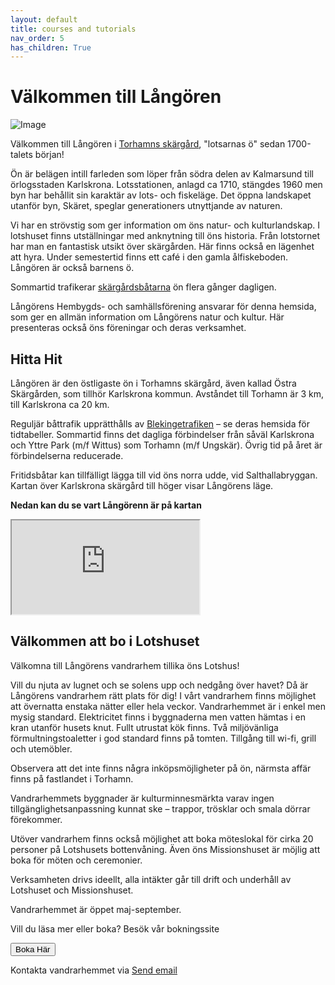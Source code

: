 ```yaml
---
layout: default
title: courses and tutorials
nav_order: 5
has_children: True
---
```


# Välkommen till Långören

![Image](https://usercontent.one/wp/nyhemsida.langoraslakten.org/wp-content/uploads/2024/07/langoren003-Kopia-copy.jpg)

Välkommen till Långören i [Torhamns skärgård](https://torhamn.com/wp-content/uploads/2012/12/Sjo%CC%88kort-1024x614.png), "lotsarnas ö" sedan 1700-talets början!

Ön är belägen intill farleden som löper från södra delen av Kalmarsund till örlogsstaden Karlskrona. Lotsstationen, anlagd ca 1710, stängdes 1960 men byn har behållit sin karaktär av lots- och fiskeläge. Det öppna landskapet utanför byn, Skäret, speglar generationers utnyttjande av naturen.

Vi har en strövstig som ger information om öns natur- och kulturlandskap. I lotshuset finns utställningar med anknytning till öns historia. Från lotstornet har man en fantastisk utsikt över skärgården. Här finns också en lägenhet att hyra. Under semestertid finns ett café i den gamla ålfiskeboden. Långören är också barnens ö.

Sommartid trafikerar [skärgårdsbåtarna](https://www.blekingetrafiken.se/reseinformation/tidtabeller/) ön flera gånger dagligen.

Långörens Hembygds- och samhällsförening ansvarar för denna hemsida, som ger en allmän information om Långörens natur och kultur. Här presenteras också öns föreningar och deras verksamhet.

## Hitta Hit

Långören är den östligaste ön i Torhamns skärgård, även kallad Östra Skärgården, som tillhör Karlskrona kommun. Avståndet till Torhamn är 3 km, till Karlskrona ca 20 km.

Reguljär båttrafik upprätthålls av [Blekingetrafiken](https://www.blekingetrafiken.se/reseinformation/tidtabeller/) – se deras hemsida för tidtabeller. Sommartid finns det dagliga förbindelser från såväl Karlskrona och Yttre Park (m/f Wittus) som Torhamn (m/f Ungskär). Övrig tid på året är förbindelserna reducerade.

Fritidsbåtar kan tillfälligt lägga till vid öns norra udde, vid Salthallabryggan. Kartan över Karlskrona skärgård till höger visar Långörens läge.

**Nedan kan du se vart Långörenn är på kartan**

<iframe src="https://www.google.com/maps/embed?pb=!1m14!1m8!1m3!1d8910.761037754017!2d15.8177949!3d56.0586634!3m2!1i1024!2i768!4f13.1!3m3!1m2!1s0x46560fcb2a8b82a9%3A0x8e5745e30d0c302b!2zTMOlbmfDtnJlbiBicnlnZ2E!5e0!3m2!1sen!2sse!4v1735201947423!5m2!1sen!2sse" allowfullscreen="" loading="lazy" referrerpolicy="no-referrer-when-downgrade"></iframe>

## Välkommen att bo i Lotshuset

Välkomna till Långörens vandrarhem tillika öns Lotshus!

Vill du njuta av lugnet och se solens upp och nedgång över havet? Då är Långörens vandrarhem rätt plats för dig! I vårt vandrarhem finns möjlighet att övernatta enstaka nätter eller hela veckor. Vandrarhemmet är i enkel men mysig standard. Elektricitet finns i byggnaderna men vatten hämtas i en kran utanför husets knut. Fullt utrustat kök finns. Två miljövänliga förmultningstoaletter i god standard finns på tomten. Tillgång till wi-fi, grill och utemöbler.

Observera att det inte finns några inköpsmöjligheter på ön, närmsta affär finns på fastlandet i Torhamn.

Vandrarhemmets byggnader är kulturminnesmärkta varav ingen tillgänglighetsanpassning kunnat ske – trappor, trösklar och smala dörrar förekommer.

Utöver vandrarhem finns också möjlighet att boka möteslokal för cirka 20 personer på Lotshusets bottenvåning. Även öns Missionshuset är möjlig att boka för möten och ceremonier.

Verksamheten drivs ideellt, alla intäkter går till drift och underhåll av Lotshuset och Missionshuset.

Vandrarhemmet är öppet maj-september.

Vill du läsa mer eller boka? Besök vår bokningssite 

<a href="https://langorens-hembygdsforening.bokamera.se/">
  <button>Boka Här</button>
</a>


Kontakta vandrarhemmet via <a href="bokning.langoren@gmail.com">Send email</a>